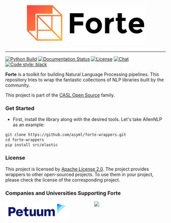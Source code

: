 <div align="center">
   <img src="https://raw.githubusercontent.com/asyml/forte/master/docs/_static/img/logo_h.png"><br><br>
</div>

-----------------

[comment]: <> ([![codecov]&#40;https://codecov.io/gh/asyml/forte/branch/master/graph/badge.svg&#41;]&#40;https://codecov.io/gh/asyml/forte&#41;)

[![Python Build](https://github.com/asyml/forte-wrappers/actions/workflows/main.yml/badge.svg)](https://github.com/asyml/forte-wrappers/actions/workflows/main.yml)
[![Documentation Status](https://readthedocs.org/projects/forte-wrappers/badge/?version=latest)](https://forte-wrappers.readthedocs.io/en/latest/?badge=latest)
[![License](https://img.shields.io/badge/license-Apache%202.0-blue.svg)](https://github.com/asyml/forte/blob/master/LICENSE)
[![Chat](http://img.shields.io/badge/gitter.im-asyml/forte-blue.svg)](https://gitter.im/asyml/community)
[![Code style: black](https://img.shields.io/badge/code%20style-black-000000.svg)](https://github.com/psf/black)

**Forte** is a toolkit for building Natural Language Processing pipelines. This
repository tries to wrap the fantastic collections of NLP libraries built by the
community.

This project is part of the [CASL Open Source](http://casl-project.ai/) family.

### Get Started

- First, install the library along with the desired tools. Let's take AllenNLP
  as an example:

```shell
git clone https://github.com/asyml/forte-wrappers.git
cd forte-wrappers
pip install src/elastic
```

### License

This project is licensed by [Apache License 2.0](./LICENSE). The project provides wrappers to other open-sourced projects. To use
them in your project, please check the license of the corresponding project.

### Companies and Universities Supporting Forte

<p float="left">
   <img src="https://raw.githubusercontent.com/asyml/forte/master/docs/_static/img/Petuum.png" width="200" align="top">
   &nbsp;&nbsp;&nbsp;&nbsp;&nbsp;&nbsp;&nbsp;&nbsp;&nbsp;&nbsp;&nbsp;&nbsp;&nbsp;&nbsp;&nbsp;&nbsp;&nbsp;&nbsp;
   <img src="https://asyml.io/assets/institutions/cmu.png", width="200" align="top">
</p>

